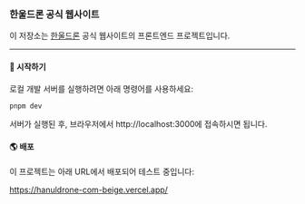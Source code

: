 ### 한울드론 공식 웹사이트

이 저장소는 [한울드론](https://hanuldrone.com/) 공식 웹사이트의 프론트엔드 프로젝트입니다.

---

#### 🚀 시작하기

로컬 개발 서버를 실행하려면 아래 명령어를 사용하세요:

```bash
pnpm dev
```
서버가 실행된 후, 브라우저에서 http://localhost:3000에 접속하시면 됩니다.

#### 🌎 배포
이 프로젝트는 아래 URL에서 배포되어 테스트 중입니다:

https://hanuldrone-com-beige.vercel.app/

